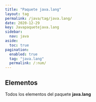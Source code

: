 ```yaml
---
title: "Paquete java.lang"
layout: tag
permalink: /java/tag/java.lang/
date: 2020-12-29
key: Javapaquetejava.lang
sidebar: 
  nav: java
aside: 
  toc: true
pagination: 
  enabled: true
  tag: "java.lang"
  permalink: /:num/
---
```


<h2>Elementos</h2>
Todos los elementos del paquete <strong>java.lang</strong>
